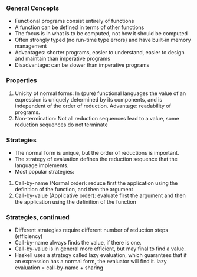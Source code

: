 ### General Concepts 
- Functional programs consist entirely of functions 
- A function can be defined in terms of other functions
- The focus is in what is to be computed, not how it should be computed
- Often strongly typed (no run-time type errors) and have built-in memory management
- Advantages: shorter programs, easier to understand, easier to design and maintain than imperative programs
- Disadvantage: can be slower than imperative programs

### Properties 
1. Unicity of normal forms:
	In (pure) functional languages the value of an expression is uniquely determined by its components, and is independent of the order of reduction. Advantage: readability of programs. 
2. Non-termination:
	Not all reduction sequences lead to a value, some reduction sequences do not terminate

### Strategies 
- The normal form is unique, but the order of reductions is important. 
- The strategy of evaluation defines the reduction sequence that the language implements.
- Most popular strategies: 
1. Call-by-name (Normal order): reduce first the application using the definition of the function, and then the argument 
2. Call-by-value (Applicative order): evaluate first the argument and then the application using the definition of the function

### Strategies, continued
- Different strategies require different number of reduction steps (efficiency)
- Call-by-name always finds the value, if there is one.
- Call-by-value is in general more efficient, but may final to find a value.
- Haskell uses a strategy called lazy evaluation, which guarantees that if an expression has a normal form, the evaluator will find it. 
	lazy evaluation = call-by-name + sharing 




